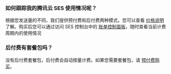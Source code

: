 [](id:que1) 

### 如何跟踪我的腾讯云 SES 使用情况呢？
根据您发送量的不同，我们提供预付费和后付费两种模式。您可以查看 [价格说明](https://intl.cloud.tencent.com/document/product/1084/39335) 了解。购买后您可以通过访问 SES 控制台中的 [账单控制面板](https://console.cloud.tencent.com/ses/package )，随时查看当前计费周期内的使用情况

 

[](id:que2) 
### 后付费有套餐包吗？
没有后付费套餐包，后付费会自动按量计费。如果您需要套餐包，请 [预付费购买](http://buy.intl.cloud.tencent.com/ses)。


